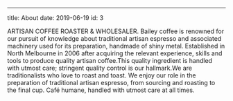 ---
title: About
date: 2019-06-19
id: 3

ARTISAN COFFEE ROASTER & WHOLESALER. Bailey coffee is renowned for our pursuit of knowledge about traditional artisan espresso and associated machinery used for its preparation, handmade of shiny metal. Established in North Melbourne in 2006 after acquiring the relevant experience, skills and tools to produce quality artisan coffee.This quality ingredient is handled with utmost care; stringent quality control is our hallmark.We are traditionalists who love to roast and toast. We enjoy our role in the preparation of traditional artisan espresso, from sourcing and roasting to the final cup. Café humane, handled with utmost care at all times.
